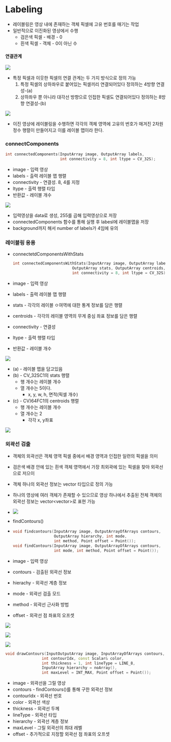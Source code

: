 # Labeling

- 레이블링은 영상 내에 존재하는 객체 픽셀에 고유 번호를 매기는 작업
- 일반적으로 이진화된 영상에서 수행
  - 검은색 픽셀 - 배경 - 0
  - 흰색 픽셀 - 객체 - 0이 아닌 수



#### 연결관계

![](./image/Lab1.png)

- 특정 픽셀과 이웃한 픽셀의 연결 관계는 두 가지 방식으로 정의 가능
  1. 특정 픽셀의 상하좌우로 붙어있는 픽셀끼리 연결되어있다 정의하는 4방향 연결성-(a)
  2. 상하좌우 뿐 아니라 대각선 방향으로 인접한 픽셀도 연결되어있다 정의하는 8방향 연결성-(b)

![](./image/Lab2.png)

- 이진 영상에 레이블링을 수행하면 각각의 객체 영역에 고유의 번호가 매겨진 2차원 정수 행렬이 만들어지고 이를 레이블 맵이라 한다.



### connectComponents

```c++
int connectedComponents(InputArray image, OutputArray labels,
						int connectivity = 8, int ltype = CV_32S);
```

- image - 입력 영상
- labels - 출력 레이블 맵 행렬
- connectivity - 연결성. 8, 4를 지정
- ltype - 출력 행렬 타입
- 반환값 - 레이블 개수

![](./image/Lab3.png)

- 입력영상을 data로 생성, 255를 곱해 입력영상으로 저장
- connectedComponents 함수를 통해 실행 후 labesl에 레이블맵을 저장
- background까지 해서 number of labels가 4임에 유의



### 레이블링 응용

- connectetdComponentsWithStats

  ```c++
  int connectedComponentsWithStats(InputArray image, OutputArray labels,
  							OutputArray stats, OutputArray centroids,
  							int connectivity = 8, int ltype = CV_32S);
  ```

- image - 입력 영상
- labels - 출력 레이블 맵 행렬
- stats - 각각의 레이블 ㅇ여역에 대한 통계 정보를 담은 행렬
- centroids - 각각의 레이블 영역의 무게 중심 좌표 정보를 담은 행렬
- connectivity - 연결성
- ltype - 출력 행렬 타입
- 반환값 - 레이블 개수

![](./image/Lab4.png)

- (a) - 레이블 맵을 담고있음
- (b) - CV_32SC1의 stats 행렬
  - 행 개수는 레이블 개수
  - 열 개수는 5이다.
    - x, y, w, h, 면적(픽셀 개수)
- (c) - CV)64FC1의 centroids 행렬
  - 행 개수는 레이블 개수
  - 열 개수는 2
    - 각각 x, y좌표

![](./image/Lab5.png)



### 외곽선 검출

- 객체의 외곽선은 객체 영역 픽셀 중에서 배경 영역과 인접한 일련의 픽셀을 의미

- 검은색 배경 안에 있는 흰색 객체 영역에서 가장 최외곽에 있는 픽셀을 찾아 외곽선으로 저으이

- 객체 하나의 외곽선 정보는 vector<Point> 타입으로 정의 가능

- 하나의 영상에 여러 객체가 존재할 수 있으므로 영상 하나에서 추출된 전체 객체의 외곽선 정보는 vector<vector<Point>>로 표현 가능

- ![](./image/Lab6.png)

- findContours()

- ```c++
  void findcontours(InputArray image, OutputArrayOfArrays contours,
  					OutputArray hierarchy, int mode,
  					int method, Point offset = Point());
  void findContours(InputArray image, OutputArrayOfArrays contours,
  					int mode, int method, Point offset = Point());
  ```

- image - 입력 영상

- contours - 검출된 외곽선 정보

- hierachy - 외곽선 계층 정보

- mode - 외곽선 검출 모드

- method - 외곽선 근사화 방법

- offset - 외곽선 점 좌표의 오프셋

![](./image/Lab7.png)

![](./image/Lab8.png)

![](./image/Lab9.png)

```c++
void drawContours(InputOutputArray image, InputArrayOfArrays contours,
                int contourIdx, const Scalar& color,
                int thickness = 1, int lineType = LINE_8,
                InputArray hierarchy = noArray(),
                int maxLevel = INT_MAX, Point offset = Point());
```

- image - 외곽선을 그릴 영상
- contours - findContours()를 통해 구한 외곽선 정보
- contourIdx - 외곽선 번호
- color - 외곽선 색상
- thickness - 외곽선 두께
- lineType - 외곽선 타입
- hierarchy - 외곽선 계층 정보
- maxLevel - 그릴 외곽선의 최대 레벨
- offset - 추가적으로 지정할 외곽선 점 좌표의 오프셋